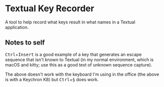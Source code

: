 # Textual Key Recorder

A tool to help record what keys result in what names in a Textual
application.

## Notes to self

<kbd>Ctrl</kbd>+<kbd>Insert</kbd> is a good example of a key that generates
an escape sequence that isn't known to Textual (in my normal environment,
which is macOS and kitty; use this as a good test of unknown sequence
capture).

The above doesn't work with the keyboard I'm using in the office (the above
is with a Keychron K8) but <kbd>Ctrl</kbd>+<kbd>§</kbd> does work.
